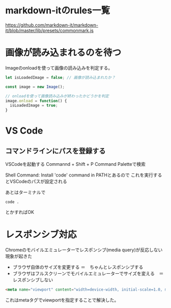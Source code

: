 # markdown-itのrules一覧

https://github.com/markdown-it/markdown-it/blob/master/lib/presets/commonmark.js

# 画像が読み込まれるのを待つ

Imageのonloadを使って画像の読み込みを判定する。

```js:sample.js
let isLoadedImage = false; // 画像が読み込まれたか？

const image = new Image();

// onloadを使って画像読み込みが終わったかどうかを判定
image.onload = function() {
  isLoadedImage = true;
}
```





# VS Code

## コマンドラインにパスを登録する

VSCodeを起動する
Commannd + Shift + P
Command Paletteで検索

Shell Command: Install 'code' command in PATHとあるので
これを実行するとVSCodeのパスが設定される

あとはターミナルで

```shell
code .
```
とかすればOK

# レスポンシブ対応

Chromeのモバイルエミュレーターでレスポンシブ(media query)が反応しない現象が起きた

- ブラウザ自体のサイズを変更する ＝　ちゃんとレスポンシブする
- ブラウザはフルスクリーンでモバイルエミュレーターでサイズを変える　＝　レスポンシブしない

```html
<meta name="viewport" content="width=device-width, initial-scale=1.0, maximum-scale=1.0, minimum-scale=1.0">
```

これはmetaタグでviewportを指定することで解決した。













